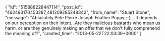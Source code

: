  {
   "id": "515888228447114",
   "post_id": "462493170453287_481209285248342",
   "from_name": "Stuart Stone",
   "message": "Absolutely Pete Pierre Joseph Feather Puppy ;-) ...It depends on our perception on their intent...Are they malicious bastards who mean us harm, or are they genuinely making an offer that we don't fully comprehend the meaning of?",
   "created_time": "2013-05-22T22:03:39+0000"
 }
